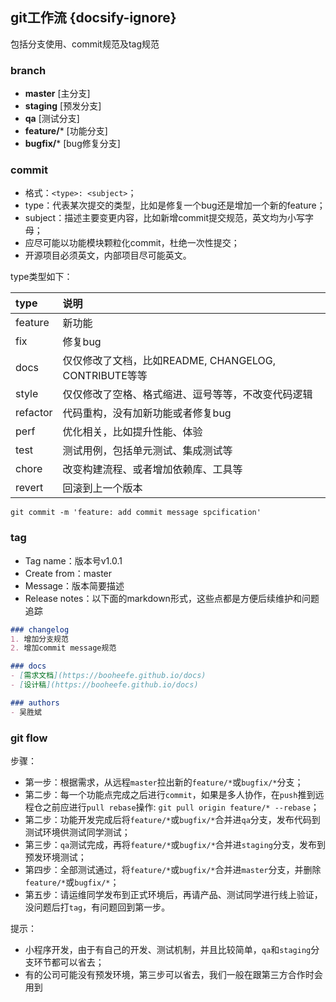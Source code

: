 ## git工作流 {docsify-ignore}
包括分支使用、commit规范及tag规范

### branch

- **master** [主分支]
- **staging** [预发分支]
- **qa**  [测试分支]
- **feature/***  [功能分支]
- **bugfix/***  [bug修复分支]

### commit
- 格式：`<type>: <subject>`；
- type：代表某次提交的类型，比如是修复一个bug还是增加一个新的feature；
- subject：描述主要变更内容，比如新增commit提交规范，英文均为小写字母；
- 应尽可能以功能模块颗粒化commit，杜绝一次性提交；
- 开源项目必须英文，内部项目尽可能英文。

type类型如下：

type | 说明
:-- | :--
feature | 新功能
fix | 修复bug
docs | 仅仅修改了文档，比如README, CHANGELOG, CONTRIBUTE等等
style | 仅仅修改了空格、格式缩进、逗号等等，不改变代码逻辑
refactor | 代码重构，没有加新功能或者修复bug
perf | 优化相关，比如提升性能、体验
test | 测试用例，包括单元测试、集成测试等
chore | 改变构建流程、或者增加依赖库、工具等
revert | 回滚到上一个版本

```shell
git commit -m 'feature: add commit message spcification'
```

### tag
- Tag name：版本号v1.0.1
- Create from：master
- Message：版本简要描述
- Release notes：以下面的markdown形式，这些点都是方便后续维护和问题追踪

```markdown
### changelog
1. 增加分支规范
2. 增加commit message规范

### docs
- [需求文档](https://booheefe.github.io/docs)
- [设计稿](https://booheefe.github.io/docs)

### authors
- 吴胜斌
```

### git flow
步骤：
- 第一步：根据需求，从远程`master`拉出新的`feature/*`或`bugfix/*`分支；
- 第二步：每一个功能点完成之后进行`commit`，如果是多人协作，在`push`推到远程仓之前应进行`pull rebase`操作: `git pull origin feature/* --rebase`；
- 第二步：功能开发完成后将`feature/*`或`bugfix/*`合并进`qa`分支，发布代码到测试环境供测试同学测试；
- 第三步：`qa`测试完成，再将`feature/*`或`bugfix/*`合并进`staging`分支，发布到预发环境测试；
- 第四步：全部测试通过，将`feature/*`或`bugfix/*`合并进`master`分支，并删除`feature/*`或`bugfix/*`；
- 第五步：请运维同学发布到正式环境后，再请产品、测试同学进行线上验证，没问题后打`tag`，有问题回到第一步。

提示：
- 小程序开发，由于有自己的开发、测试机制，并且比较简单，`qa`和`staging`分支环节都可以省去；
- 有的公司可能没有预发环境，第三步可以省去，我们一般在跟第三方合作时会用到